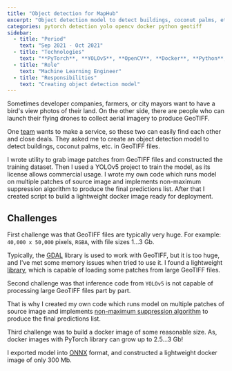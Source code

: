 ```yaml
---
title: "Object detection for MapHub"
excerpt: "Object detection model to detect buildings, coconut palms, etc. in GeoTIFF files"
categories: pytorch detection yolo opencv docker python geotiff
sidebar:
  - title: "Period"
    text: "Sep 2021 - Oct 2021"
  - title: "Technologies"
    text: "**PyTorch**, **YOLOv5**, **OpenCV**, **Docker**, **Python**, **GeoTIFF**"
  - title: "Role"
    text: "Machine Learning Engineer"
  - title: "Responsibilities"
    text: "Creating object detection model"
---
```


Sometimes developer companies, farmers, or city mayors want to have a bird's view photos of their land.
On the other side, there are people who can launch their flying drones to collect aerial imagery
to produce GeoTIFF.

One [team](https://maphub.online) wants to make a service, so these two can easily find each other and close deals.
They asked me to create an object detection model to detect buildings, coconut palms, etc. in GeoTIFF files. 

I wrote utility to grab image patches from GeoTIFF files and constructed the training dataset. 
Then I used a YOLOv5 project to train the model, as its license allows commercial usage.
I wrote my own code which runs model on multiple patches of source image
and implements non-maximum suppression algorithm to produce the final predictions list.
After that I created script to build a lightweight docker image ready for deployment.

## Challenges

First challenge was that GeoTIFF files are typically very huge.
For example: `40,000 x 50,000` pixels, `RGBA`, with file sizes 1...3 Gb.

Typically, the [GDAL](https://gdal.org/) library is used to work with GeoTIFF,
but it is too huge, and I've met some memory issues when tried to use it.
I found a lightweight [library](https://github.com/KipCrossing/geotiff/),
which is capable of loading some patches from large GeoTIFF files.

Second challenge was that inference code from `YOLOv5` is not capable
of processing large GeoTIFF files part by part.

That is why I created my own code which runs model on multiple patches of source image
and implements
[non-maximum suppression algorithm](https://learnopencv.com/non-maximum-suppression-theory-and-implementation-in-pytorch/)
to produce the final predictions list.

Third challenge was to build a docker image of some reasonable size.
As, docker images with PyTorch library can grow up to 2.5...3 Gb!

I exported model into [ONNX](https://onnxruntime.ai/) format,
and constructed a lightweight docker image of only 300 Mb.
